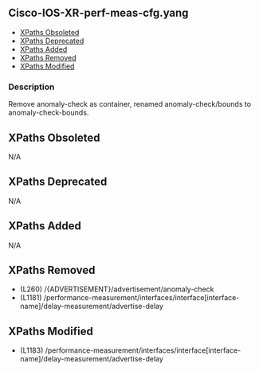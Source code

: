 ## Cisco-IOS-XR-perf-meas-cfg.yang

- [XPaths Obsoleted](#xpaths-obsoleted)
- [XPaths Deprecated](#xpaths-deprecated)
- [XPaths Added](#xpaths-added)
- [XPaths Removed](#xpaths-removed)
- [XPaths Modified](#xpaths-modified)

### Description

Remove anomaly-check as container, renamed anomaly-check/bounds to anomaly-check-bounds.

## XPaths Obsoleted

N/A

## XPaths Deprecated

N/A

## XPaths Added

N/A

## XPaths Removed

- (L260)	/{ADVERTISEMENT}/advertisement/anomaly-check
- (L1181)	/performance-measurement/interfaces/interface[interface-name]/delay-measurement/advertise-delay

## XPaths Modified

- (L1183)	/performance-measurement/interfaces/interface[interface-name]/delay-measurement/advertise-delay

